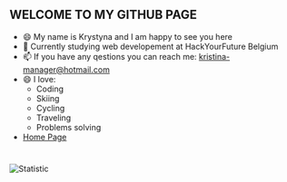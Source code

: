 ##      WELCOME TO MY GITHUB PAGE
* 😄 My name is Krystyna and I am happy to see you here 
* 🔭 Currently studying web developement at HackYourFuture Belgium 
* 📫 If you have any qestions you can reach me: <kristina-manager@hotmail.com>
* 😄 I love: 
    * Coding
    * Skiing 
    * Cycling
    * Traveling 
    * Problems solving 
 * [Home Page](https://krystynamil.github.io)
 #
 ![Statistic](https://github-readme-stats.vercel.app/api?username=KrystynaMil&show_icons=true&theme=tokyonight&title_color=#153fe8,text_color=#201c36)
